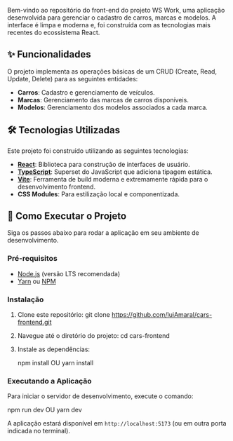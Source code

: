 Bem-vindo ao repositório do front-end do projeto WS Work, uma aplicação desenvolvida para gerenciar o cadastro de carros, marcas e modelos. A interface é limpa e moderna e, foi construída com as tecnologias mais recentes do ecossistema React.

## ✨ Funcionalidades

O projeto implementa as operações básicas de um CRUD (Create, Read, Update, Delete) para as seguintes entidades:

* **Carros**: Cadastro e gerenciamento de veículos.
* **Marcas**: Gerenciamento das marcas de carros disponíveis.
* **Modelos**: Gerenciamento dos modelos associados a cada marca.

## 🛠️ Tecnologias Utilizadas

Este projeto foi construído utilizando as seguintes tecnologias:

* **[React](https://reactjs.org/)**: Biblioteca para construção de interfaces de usuário.
* **[TypeScript](https://www.typescriptlang.org/)**: Superset do JavaScript que adiciona tipagem estática.
* **[Vite](https://vitejs.dev/)**: Ferramenta de build moderna e extremamente rápida para o desenvolvimento frontend.
* **CSS Modules**: Para estilização local e componentizada.

## 🚀 Como Executar o Projeto

Siga os passos abaixo para rodar a aplicação em seu ambiente de desenvolvimento.

### Pré-requisitos

* [Node.js](https://nodejs.org/en/) (versão LTS recomendada)
* [Yarn](https://classic.yarnpkg.com/) ou [NPM](https://www.npmjs.com/)

### Instalação

1.  Clone este repositório:
    git clone https://github.com/luiAmaral/cars-frontend.git

2.  Navegue até o diretório do projeto:
    cd cars-frontend

3.  Instale as dependências:

    npm install
    OU
    yarn install

### Executando a Aplicação

Para iniciar o servidor de desenvolvimento, execute o comando:

npm run dev
OU
yarn dev


A aplicação estará disponível em `http://localhost:5173` (ou em outra porta indicada no terminal).
